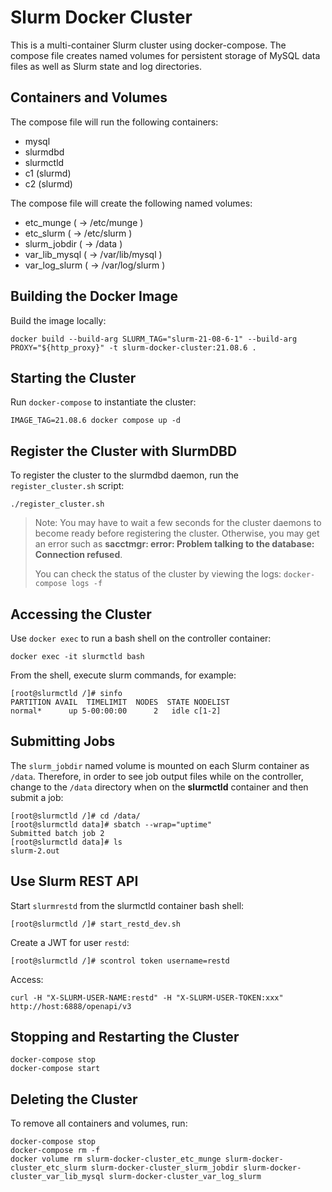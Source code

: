 # Slurm Docker Cluster

This is a multi-container Slurm cluster using docker-compose.  The compose file
creates named volumes for persistent storage of MySQL data files as well as
Slurm state and log directories.

## Containers and Volumes

The compose file will run the following containers:

* mysql
* slurmdbd
* slurmctld
* c1 (slurmd)
* c2 (slurmd)

The compose file will create the following named volumes:

* etc_munge         ( -> /etc/munge     )
* etc_slurm         ( -> /etc/slurm     )
* slurm_jobdir      ( -> /data          )
* var_lib_mysql     ( -> /var/lib/mysql )
* var_log_slurm     ( -> /var/log/slurm )

## Building the Docker Image

Build the image locally:

```console
docker build --build-arg SLURM_TAG="slurm-21-08-6-1" --build-arg PROXY="${http_proxy}" -t slurm-docker-cluster:21.08.6 .
```


## Starting the Cluster

Run `docker-compose` to instantiate the cluster:

```console
IMAGE_TAG=21.08.6 docker compose up -d
```

## Register the Cluster with SlurmDBD

To register the cluster to the slurmdbd daemon, run the `register_cluster.sh`
script:

```console
./register_cluster.sh
```

> Note: You may have to wait a few seconds for the cluster daemons to become
> ready before registering the cluster.  Otherwise, you may get an error such
> as **sacctmgr: error: Problem talking to the database: Connection refused**.
>
> You can check the status of the cluster by viewing the logs: `docker-compose
> logs -f`

## Accessing the Cluster

Use `docker exec` to run a bash shell on the controller container:

```console
docker exec -it slurmctld bash
```

From the shell, execute slurm commands, for example:

```console
[root@slurmctld /]# sinfo
PARTITION AVAIL  TIMELIMIT  NODES  STATE NODELIST
normal*      up 5-00:00:00      2   idle c[1-2]
```

## Submitting Jobs

The `slurm_jobdir` named volume is mounted on each Slurm container as `/data`.
Therefore, in order to see job output files while on the controller, change to
the `/data` directory when on the **slurmctld** container and then submit a job:

```console
[root@slurmctld /]# cd /data/
[root@slurmctld data]# sbatch --wrap="uptime"
Submitted batch job 2
[root@slurmctld data]# ls
slurm-2.out
```

## Use Slurm REST API

Start `slurmrestd` from the slurmctld container bash shell:

```console
[root@slurmctld /]# start_restd_dev.sh
```

Create a JWT for user `restd`:

```console
[root@slurmctld /]# scontrol token username=restd
```

Access:

```console
curl -H "X-SLURM-USER-NAME:restd" -H "X-SLURM-USER-TOKEN:xxx" http://host:6888/openapi/v3
```


## Stopping and Restarting the Cluster

```console
docker-compose stop
docker-compose start
```

## Deleting the Cluster

To remove all containers and volumes, run:

```console
docker-compose stop
docker-compose rm -f
docker volume rm slurm-docker-cluster_etc_munge slurm-docker-cluster_etc_slurm slurm-docker-cluster_slurm_jobdir slurm-docker-cluster_var_lib_mysql slurm-docker-cluster_var_log_slurm
```
